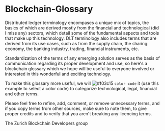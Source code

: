 # Blockchain-Glossary

Distributed ledger terminology encompases a unique mix of topics, the basics of which are derived mostly from the financial and
technological (did I miss any) sectors, which detail some of the fundamental aspects and tools that make up this technology.
DLT terminology also includes terms that are derived from its use cases, such as from the supply chain, the sharing economy, the 
banking industry, trading, financial instruments, etc.

Standardization of the terms of any emerging solution serves as the basis of communication regarding its proper development and use,
so here's a blockchain glossary which we hope will be useful to everyone involved or interested in this wonderful and exciting technology.

To make this glossary more useful, we will ![#f03c15](https://placehold.it/15/f03c15/000000?text=+) `color code`  it (use this example to select a color code) to categorize technological, legal, financial and other terms.

Please feel free to refine, add, comment, or remove unnecessary terms, and if you copy terms from other sources, make sure to
note them, to give proper credits and to verify that you aren't breaking any licencing terms.

The Zurich Blockchain Developers group
